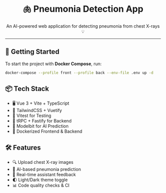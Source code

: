 <h1 align="center">🫁 Pneumonia Detection App</h1>

<p align="center">An AI-powered web application for detecting pneumonia from chest X-rays 💡</p>

---

## 🚀 Getting Started

To start the project with **Docker Compose**, run:

```bash
docker-compose --profile front --profile back --env-file .env up -d
```

## 📦 Tech Stack

- 🖥️ Vue 3 + Vite + TypeScript
- 🎨 TailwindCSS + Vuetify
- 🧪 Vitest for Testing
- 🔬 tRPC + Fastify for Backend
- 🧠 Modelbit for AI Prediction
- 🐳 Dockerized Frontend & Backend

## 🛠️ Features

- 🔍 Upload chest X-ray images
- 🤖 AI-based pneumonia prediction
- 💬 Real-time assistant feedback
- 🌓 Light/Dark theme toggle
- 📊 Code quality checks & CI

